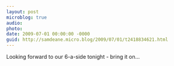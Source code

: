 ```yaml
---
layout: post
microblog: true
audio: 
photo: 
date: 2009-07-01 00:00:00 -0000
guid: http://samdeane.micro.blog/2009/07/01/t2418834621.html
---
```

Looking forward to our 6-a-side tonight - bring it on...
